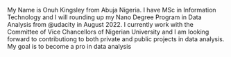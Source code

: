 My Name is Onuh Kingsley from Abuja Nigeria. I have MSc in Information Technology and I will rounding up my Nano Degree Program in Data Analysis from @udacity in August 2022.
I currently work with the Committee of Vice Chancellors of Nigerian University and I am looking forward to contributiong to both private and public projects in data analysis. 
My goal is to become a pro in data analysis
